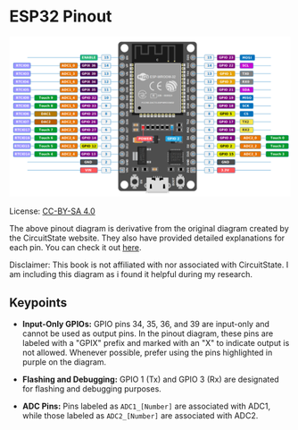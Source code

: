 # ESP32 Pinout

[![ESP32 DevKit V1 pinout diagram](./images/ESP32-DevKit-V1-Pinout-Diagram.png)](./images/ESP32-DevKit-V1-Pinout-Diagram.png)

License: [CC-BY-SA 4.0](https://creativecommons.org/licenses/by-sa/4.0/deed.en)

The above pinout diagram is derivative from the original diagram created by the CircuitState website. They also have provided detailed explanations for each pin. You can check it out [here](https://www.circuitstate.com/pinouts/doit-esp32-devkit-v1-wifi-development-board-pinout-diagram-and-reference/).

Disclaimer: This book is not affiliated with nor associated with CircuitState. I am including this diagram as i found it helpful during my research. 

## Keypoints

- **Input-Only GPIOs:** GPIO pins 34, 35, 36, and 39 are input-only and cannot be used as output pins. In the pinout diagram, these pins are labeled with a "GPIX" prefix and marked with an "X" to indicate output is not allowed. Whenever possible, prefer using the pins highlighted in purple on the diagram.

- **Flashing and Debugging:** GPIO 1 (Tx) and GPIO 3 (Rx) are designated for flashing and debugging purposes.

- **ADC Pins:** Pins labeled as `ADC1_[Number]` are associated with ADC1, while those labeled as `ADC2_[Number]` are associated with ADC2.
